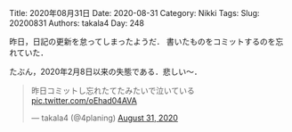﻿Title: 2020年08月31日
Date: 2020-08-31
Category: Nikki
Tags: 
Slug: 20200831
Authors: takala4
Day: 248



昨日，日記の更新を怠ってしまったようだ．
書いたものをコミットするのを忘れていた．


たぶん，2020年2月8日以来の失態である．悲しい～．



<blockquote class="twitter-tweet"><p lang="ja" dir="ltr">昨日コミットし忘れたてたみたいで泣いている <a href="https://t.co/oEhad04AVA">pic.twitter.com/oEhad04AVA</a></p>&mdash; takala4 (@4planing) <a href="https://twitter.com/4planing/status/1300371028904833024?ref_src=twsrc%5Etfw">August 31, 2020</a></blockquote> <script async src="https://platform.twitter.com/widgets.js" charset="utf-8"></script>